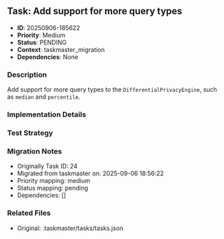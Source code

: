 ## Task: Add support for more query types
- **ID**: 20250906-185622
- **Priority**: Medium
- **Status**: PENDING
- **Context**: taskmaster_migration
- **Dependencies**: None

### Description
Add support for more query types to the `DifferentialPrivacyEngine`, such as `median` and `percentile`.

### Implementation Details


### Test Strategy


### Migration Notes
- Originally Task ID: 24
- Migrated from taskmaster on: 2025-09-06 18:56:22
- Priority mapping: medium
- Status mapping: pending
- Dependencies: []

### Related Files
- Original: .taskmaster/tasks/tasks.json
